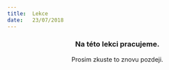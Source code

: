 ```yaml
---
title:  Lekce
date:   23/07/2018
---
```


### <center>Na této lekci pracujeme.</center>
<center>Prosim zkuste to znovu pozdeji.</center>